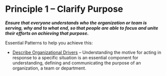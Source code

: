 [:menu-title]: # "Clarify Purpose"

# Principle 1 – Clarify Purpose


**_Ensure that everyone understands who the organization or team is serving, why and to what end, so that people are able to focus and unite their efforts on achieving that purpose._**


Essential Patterns to help you achieve this:

-   [Describe Organizational Drivers](section:describe-organizational-drivers.html) –  Understanding the motive for acting in response to a specific situation is an essential component for understanding, defining and communicating the purpose of an organization, a team or department.
